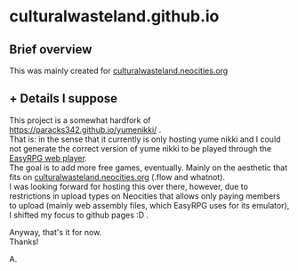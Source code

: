 # culturalwasteland.github.io

  ## Brief overview
This was mainly created for [culturalwasteland.neocities.org](culturalwasteland.neocities.org)

## + Details I suppose
This project is a somewhat hardfork of https://paracks342.github.io/yumenikki/ .  
That is: in the sense that it currently is only hosting yume nikki and I could not generate the correct version of yume nikki to be played through the [EasyRPG web player](https://wiki.easyrpg.org/development/player/web).  
The goal is to add more free games, eventually. Mainly on the aesthetic that fits on [culturalwasteland.neocities.org](culturalwasteland.neocities.org) (.flow and whatnot).   
I was looking forward for hosting this over there, however, due to restrictions in upload types on Neocities that allows only paying members to upload (mainly web assembly files, which EasyRPG uses for its emulator), I shifted my focus to github pages :D .  

Anyway, that's it for now.  
Thanks!  
  
A.
